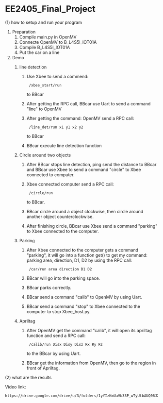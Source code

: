 # EE2405_Final_Project

(1) how to setup and run your program

1. Preparation
    1. Compile main.py in OpenMV
    2. Connecte OpenMV to B_L4S5I_IOT01A
    3. Compile B_L4S5I_IOT01A
    4. Put the car on a line
2. Demo
    1. line detection
        1. Use Xbee to send a commend:

                /xbee_start/run
            to BBcar

        2. After getting the RPC call, BBcar use Uart to send a command "line" to OpenMV
        3. After getting the command: OpenMV send a RPC call:

                /line_det/run x1 y1 x2 y2
            to BBcar
        4. BBcar execute line detection function

    2. Circle around two objects
        1. After BBcar stops line detection, ping send the distance to BBcar and BBcar use Xbee to send a command "circle" to Xbee connected to computer.
        2. Xbee connected computer send a RPC call:

                /circle/run
            to BBcar.
        3. BBcar circle around a object clockwise, then circle around another object counterclockwise.
        4. After finishing circle, BBcar use Xbee send a command "parking" to Xbee connected to the computer.
    3. Parking
        1. After Xbee connected to the computer gets a command "parking", it will go into a function get() to get my command: parking area, direction, D1, D2 by using the RPC call:
        
                /car/run area direction D1 D2
        2. BBcar will go into the parking space.
        3. BBcar parks correctly.
        4. BBcar send a command "calib" to OpenMV by using Uart.
        6. BBcar send a command "stop" to Xbee connected to the computer to stop Xbee_host.py.
    4. Apriltag
        1. After OpenMV get the command "calib", it will open its apriltag function and send a RPC call:

                /calib/run Disx Disy Disz Rx Ry Rz
            to the BBcar by using Uart.                
        2. BBcar get the information from OpenMV, then go to the region in front of Apriltag.
        
(2) what are the results

Video link:

    https://drive.google.com/drive/u/3/folders/1yYIzKmUaVb33P_wTyUtbAUQ06JZaiMAL

